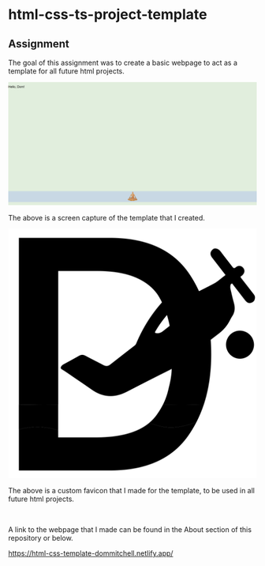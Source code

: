# html-css-ts-project-template

## Assignment

The goal of this assignment was to create a basic webpage to act as a template for all future html projects.

![image of My webpage](././images/mypage.png)

The above is a screen capture of the template that I created.

![image of My webpage](././icons/current/dai5.svg)

The above is a custom favicon that I made for the template, to be used in all future html projects.

<br/>

A link to the webpage that I made can be found in the About section of this repository or below.

https://html-css-template-dommitchell.netlify.app/

